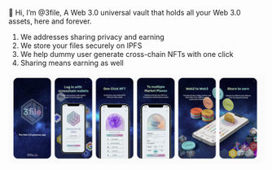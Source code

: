 👋 Hi, I’m @3file, A Web 3.0 universal vault that holds all your Web 3.0 assets, here and forever.
1. We addresses sharing privacy and earning
2. We store your files securely on IPFS
3. We help dummy user generate cross-chain NFTs with one click
4. Sharing means earning as well

![Image text](https://github.com/3file/3file/blob/0d0de6db7e14848491d32c475c426c97e6e41ae8/images/appstore.png)



